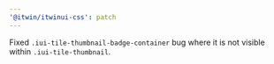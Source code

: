```yaml
---
'@itwin/itwinui-css': patch
---
```


Fixed `.iui-tile-thumbnail-badge-container` bug where it is not visible within `.iui-tile-thumbnail`.
